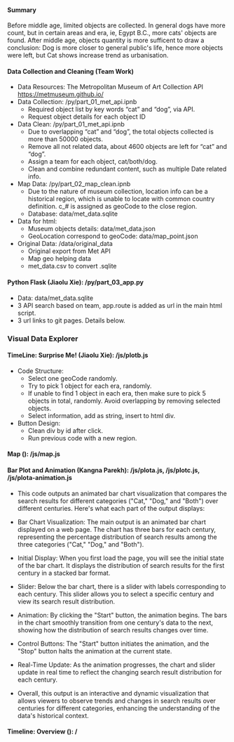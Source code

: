#### Summary

Before middle age, limited objects are collected. In general dogs have more count, but in certain areas and era, ie, Egypt B.C., more cats' objects are found. After middle age, objects quantity is more sufficent to draw a conclusion: Dog is more closer to general public's life, hence more objects were left, but Cat shows increase trend as urbanisation.

#### Data Collection and Cleaning (Team Work)
  - Data Resources: The Metropolitan Museum of Art Collection API https://metmuseum.github.io/
  - Data Collection: /py/part_01_met_api.ipnb
    * Required object list by key words “cat” and “dog”, via API.
    * Request object details for each object ID
  - Data Clean: /py/part_01_met_api.ipnb
    * Due to overlapping “cat” and “dog”, the total objects collected is more than 50000 objects.
    * Remove all not related data, about 4600 objects are left for “cat” and “dog”.
    * Assign a team for each object, cat/both/dog.
    * Clean and combine redundant content, such as multiple Date related info. 
  - Map Data: /py/part_02_map_clean.ipnb 
    * Due to the nature of museum collection, location info can be a historical region, which is unable to locate with common country definition. c_# is assigned as geoCode to the close region.
    * Database: data/met_data.sqlite
  - Data for html: 
    * Museum objects details: data/met_data.json
    * GeoLocation correspond to geoCode: data/map_point.json
  - Original Data: /data/original_data
    * Original export from Met API
    * Map geo helping data
    * met_data.csv to convert .sqlite

#### Python Flask (Jiaolu Xie): /py/part_03_app.py
  - Data: data/met_data.sqlite
  - 3 API search based on team, app.route is added as url in the main html script.
  - 3 url links to git pages. Details below.

### Visual Data Explorer

#### TimeLine: Surprise Me! (Jiaolu Xie): /js/plotb.js
  - Code Structure:
    * Select one geoCode randomly.
    * Try to pick 1 object for each era, randomly.
    * If unable to find 1 object in each era, then make sure to pick 5 objects in total, randomly. Avoid overlapping by removing selected objects.
    * Select information, add as string, insert to html div.
  - Button Design:
    * Clean div by id after click.
    * Run previous code with a new region. 

#### Map (): /js/map.js
#### Bar Plot and Animation (Kangna Parekh): /js/plota.js, /js/plotc.js, /js/plota-animation.js
* This code outputs an animated bar chart visualization that compares the search results for different categories ("Cat," "Dog," and "Both") over different centuries. Here's what each part of the output displays:

* Bar Chart Visualization: The main output is an animated bar chart displayed on a web page. The chart has three bars for each century, representing the percentage distribution of search results among the three categories ("Cat," "Dog," and "Both").

* Initial Display: When you first load the page, you will see the initial state of the bar chart. It displays the distribution of search results for the first century in a stacked bar format.

* Slider: Below the bar chart, there is a slider with labels corresponding to each century. This slider allows you to select a specific century and view its search result distribution.

* Animation: By clicking the "Start" button, the animation begins. The bars in the chart smoothly transition from one century's data to the next, showing how the distribution of search results changes over time.

* Control Buttons: The "Start" button initiates the animation, and the "Stop" button halts the animation at the current state.

* Real-Time Update: As the animation progresses, the chart and slider update in real time to reflect the changing search result distribution for each century.

* Overall, this output is an interactive and dynamic visualization that allows viewers to observe trends and changes in search results over centuries for different categories, enhancing the understanding of the data's historical context.







#### Timeline: Overview (): /

